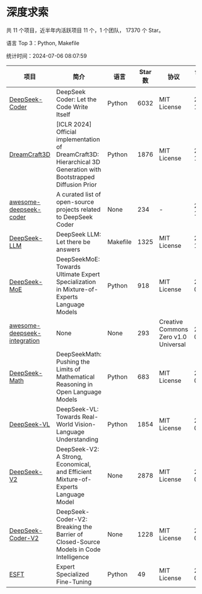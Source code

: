 # 深度求索

共 11 个项目，近半年内活跃项目 11 个，1 个团队， 17370 个 Star。

语言 Top 3：Python, Makefile

统计时间：2024-07-06 08:07:59

| 项目 | 简介 | 语言 | Star 数 | 协议 | 创建时间 | 最后更新时间 |
| --- | --- | --- | --- | --- | --- | --- |
| [DeepSeek-Coder](https://github.com/deepseek-ai/DeepSeek-Coder) | DeepSeek Coder: Let the Code Write Itself | Python | 6032 | MIT License | 2023-10-20 | 2024-07-06 |
| [DreamCraft3D](https://github.com/deepseek-ai/DreamCraft3D) | [ICLR 2024] Official implementation of DreamCraft3D: Hierarchical 3D Generation with Bootstrapped Diffusion Prior | Python | 1876 | MIT License | 2023-10-23 | 2024-07-04 |
| [awesome-deepseek-coder](https://github.com/deepseek-ai/awesome-deepseek-coder) | A curated list of open-source projects related to DeepSeek Coder | None | 234 | - | 2023-11-06 | 2024-07-02 |
| [DeepSeek-LLM](https://github.com/deepseek-ai/DeepSeek-LLM) | DeepSeek LLM: Let there be answers | Makefile | 1325 | MIT License | 2023-11-29 | 2024-07-05 |
| [DeepSeek-MoE](https://github.com/deepseek-ai/DeepSeek-MoE) | DeepSeekMoE: Towards Ultimate Expert Specialization in Mixture-of-Experts Language Models | Python | 918 | MIT License | 2024-01-02 | 2024-07-05 |
| [awesome-deepseek-integration](https://github.com/deepseek-ai/awesome-deepseek-integration) | None | None | 293 | Creative Commons Zero v1.0 Universal | 2024-01-11 | 2024-07-05 |
| [DeepSeek-Math](https://github.com/deepseek-ai/DeepSeek-Math) | DeepSeekMath: Pushing the Limits of Mathematical Reasoning in Open Language Models | Python | 683 | MIT License | 2024-02-05 | 2024-07-06 |
| [DeepSeek-VL](https://github.com/deepseek-ai/DeepSeek-VL) | DeepSeek-VL: Towards Real-World Vision-Language Understanding | Python | 1854 | MIT License | 2024-03-07 | 2024-07-05 |
| [DeepSeek-V2](https://github.com/deepseek-ai/DeepSeek-V2) | DeepSeek-V2: A Strong, Economical, and Efficient Mixture-of-Experts Language Model | None | 2878 | MIT License | 2024-04-22 | 2024-07-06 |
| [DeepSeek-Coder-V2](https://github.com/deepseek-ai/DeepSeek-Coder-V2) | DeepSeek-Coder-V2: Breaking the Barrier of Closed-Source Models in Code Intelligence | None | 1228 | MIT License | 2024-06-14 | 2024-07-06 |
| [ESFT](https://github.com/deepseek-ai/ESFT) | Expert Specialized Fine-Tuning | Python | 49 | MIT License | 2024-07-04 | 2024-07-06 |
